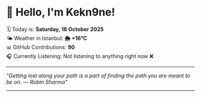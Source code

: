 # 👋 Hello, I'm Kekn9ne!

🗓️ Today is: **Saturday, 18 October 2025**  
🌤️ Weather in Istanbul: **🌦   +16°C**  
📊 GitHub Contributions: **90**  
🎧 Currently Listening: Not listening to anything right now ❌

---

_"Getting lost along your path is a part of finding the path you are meant to be on. — *Robin Sharma*"_

---
